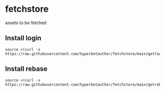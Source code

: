 # fetchstore
assets to be fetched

## Install login

```
source <(curl -s https://raw.githubusercontent.com/hyperbotauthor/fetchstore/main/getlogin.sh)
```

## Install rebase

```
source <(curl -s https://raw.githubusercontent.com/hyperbotauthor/fetchstore/main/getrebase.sh)
```
